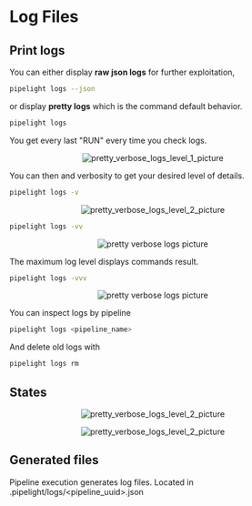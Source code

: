 # Log Files

## Print logs

You can either display **raw json logs** for further exploitation,

```sh
pipelight logs --json
```

or display **pretty logs** which is the command default behavior.

```sh
pipelight logs
```

You get every last "RUN" every time you check logs.

<p align="center">
  <img class="terminal" src="/images/log_level1.png" alt="pretty_verbose_logs_level_1_picture">
</p>

You can then and verbosity to get your desired level of details.

```sh
pipelight logs -v
```

<p align="center">
  <img class="terminal" src="/images/log_level2.png" alt="pretty_verbose_logs_level_2_picture">
</p>

```sh
pipelight logs -vv
```

<p align="center">
  <img class="terminal" src="/images/log_level3.png" alt="pretty verbose logs picture">
</p>

The maximum log level displays commands result.

```sh
pipelight logs -vvv
```

<p align="center">
  <img class="terminal" src="https://doc.pipelight.areskul.com/images/log_level4.png" alt="pretty verbose logs picture">
</p>

You can inspect logs by pipeline

```bash
pipelight logs <pipeline_name>
```

And delete old logs with

```bash
pipelight logs rm
```

## States

<p align="center">
  <img class="terminal" src="/images/running_log_level_2.png" alt="pretty_verbose_logs_level_2_picture">
</p>
<p align="center">
  <img class="terminal" src="/images/log_level2.png" alt="pretty_verbose_logs_level_2_picture">
</p>

## Generated files

Pipeline execution generates log files.
Located in .pipelight/logs/<pipeline_uuid>.json
